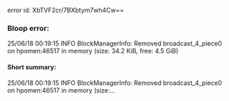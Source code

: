 error id: XbTVF2cr/7BXbtym7wh4Cw==
### Bloop error:

25/06/18 00:19:15 INFO BlockManagerInfo: Removed broadcast_4_piece0 on hpomen:46517 in memory (size: 34.2 KiB, free: 4.5 GiB)
#### Short summary: 

25/06/18 00:19:15 INFO BlockManagerInfo: Removed broadcast_4_piece0 on hpomen:46517 in memory (size:...